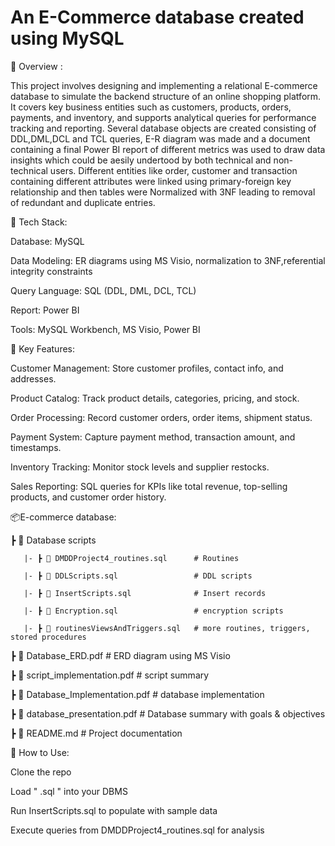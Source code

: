 # An E-Commerce database created using MySQL
📌 Overview :

This project involves designing and implementing a relational E-commerce database to simulate the backend structure of an online shopping platform. 
It covers key business entities such as customers, products, orders, payments, and inventory, and supports analytical queries for performance tracking and reporting.
Several database objects are created consisting of DDL,DML,DCL and TCL queries, E-R diagram was made and a document containing a final Power BI report of  different metrics was used to draw data insights which could be aesily undertood by both technical and non-technical users.
Different entities like order, customer and transaction containing different attributes were linked using primary-foreign key relationship and then tables were Normalized with 3NF leading to removal of redundant and duplicate entries.  

🔧 Tech Stack:

Database: MySQL 

Data Modeling: ER diagrams using MS Visio, normalization to 3NF,referential integrity constraints 

Query Language: SQL (DDL, DML, DCL, TCL)

Report: Power BI

Tools: MySQL Workbench, MS Visio, Power BI 

📂 Key Features:

Customer Management: Store customer profiles, contact info, and addresses.

Product Catalog: Track product details, categories, pricing, and stock.

Order Processing: Record customer orders, order items, shipment status.

Payment System: Capture payment method, transaction amount, and timestamps.

Inventory Tracking: Monitor stock levels and supplier restocks.

Sales Reporting: SQL queries for KPIs like total revenue, top-selling products, and customer order history.

📦E-commerce database:

 ┣ 📜 Database scripts 
 
       |- ┣ 📜 DMDDProject4_routines.sql      # Routines 
   
       |- ┣ 📜 DDLScripts.sql                 # DDL scripts
   
       |- ┣ 📜 InsertScripts.sql              # Insert records 
   
       |- ┣ 📜 Encryption.sql                 # encryption scripts
   
       |- ┣ 📜 routinesViewsAndTriggers.sql   # more routines, triggers, stored procedures
   
 ┣ 📜 Database_ERD.pdf                        # ERD diagram using MS Visio
 
 ┣ 📜 script_implementation.pdf               # script summary
 
 ┣ 📜 Database_Implementation.pdf             # database implementation
   
 ┣ 📜 database_presentation.pdf               # Database summary with goals & objectives
  
 ┣ 📜 README.md                               # Project documentation


🚀 How to Use:

Clone the repo

Load " .sql " into your DBMS

Run InsertScripts.sql to populate with sample data

Execute queries from DMDDProject4_routines.sql for analysis


